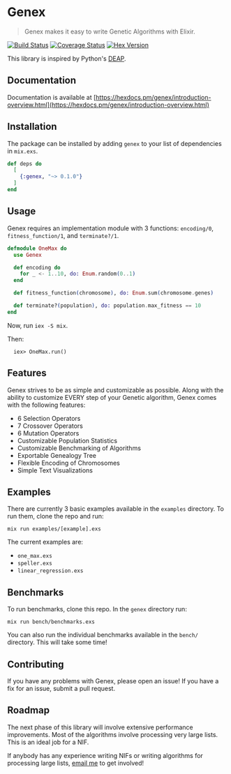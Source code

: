 # Genex

> Genex makes it easy to write Genetic Algorithms with Elixir.

[![Build Status](https://travis-ci.org/seanmor5/genex.svg?branch=master)](https://travis-ci.org/seanmor5/genex)
[![Coverage Status](https://coveralls.io/repos/github/seanmor5/genex/badge.svg?branch=master)](https://coveralls.io/github/seanmor5/genex?branch=master)
[![Hex Version](https://img.shields.io/hexpm/v/genex)](https://hex.pm/packages/genex/0.1.4)

This library is inspired by Python's [DEAP](https://github.com/deap/deap).

## Documentation

Documentation is available at [https://hexdocs.pm/genex/introduction-overview.html](https://hexdocs.pm/genex/introduction-overview.html)

## Installation

The package can be installed by adding `genex` to your list of dependencies in `mix.exs`.

```elixir
def deps do
  [
    {:genex, "~> 0.1.0"}
  ]
end
```

## Usage

Genex requires an implementation module with 3 functions: `encoding/0`, `fitness_function/1`, and `terminate?/1`.

```elixir
defmodule OneMax do
  use Genex

  def encoding do
    for _ <- 1..10, do: Enum.random(0..1)
  end

  def fitness_function(chromosome), do: Enum.sum(chromosome.genes)

  def terminate?(population), do: population.max_fitness == 10
end
```

Now, run `iex -S mix`.

Then:
```
  iex> OneMax.run()
```

## Features

Genex strives to be as simple and customizable as possible. Along with the ability to customize EVERY step of your Genetic algorithm, Genex comes with the following features:

- 6 Selection Operators
- 7 Crossover Operators
- 6 Mutation Operators
- Customizable Population Statistics
- Customizable Benchmarking of Algorithms
- Exportable Genealogy Tree
- Flexible Encoding of Chromosomes
- Simple Text Visualizations

## Examples

There are currently 3 basic examples available in the `examples` directory. To run them, clone the repo and run:

```
mix run examples/[example].exs
```

The current examples are:

- `one_max.exs`
- `speller.exs`
- `linear_regression.exs`

## Benchmarks

To run benchmarks, clone this repo. In the `genex` directory run:

```
mix run bench/benchmarks.exs
```

You can also run the individual benchmarks available in the `bench/` directory. This will take some time!

## Contributing

If you have any problems with Genex, please open an issue! If you have a fix for an issue, submit a pull request.

## Roadmap

The next phase of this library will involve extensive performance improvements. Most of the algorithms involve processing very large lists. This is an ideal job for a NIF.

If anybody has any experience writing NIFs or writing algorithms for processing large lists, [email me](mailto:smoriarity.5@gmail.com) to get involved!